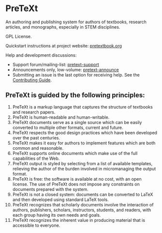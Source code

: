 PreTeXt
=======

An authoring and publishing system for authors of textbooks, research articles, and monographs, especially in STEM disciplines.

GPL License.

Quickstart instructions at project website:  [pretextbook.org](https://pretextbook.org)

Help and development discussions:
* Support forum/mailing-list: [pretext-support](https://groups.google.com/forum/#!forum/pretext-support)
* Announcements only, low-volume: [pretext-announce](https://groups.google.com/forum/#!forum/pretext-announce)
* Submitting an issue is the last option for receiving help. See the [Contributing Guide](CONTRIBUTING.md).

PreTeXt is guided by the following principles:
----------------------------------------------
1. PreTeXt is a markup language that captures the structure of
textbooks and research papers.
2. PreTeXt is human-readable and human-writable.
3. PreTeXt documents serve as a single source which can be
easily converted to multiple other formats, current and future.
4. PreTeXt respects the good design practices which have been
developed over the past centuries.
5. PreTeXt makes it easy for authors to implement features which
are both common and reasonable.
6. PreTeXt supports online documents which make use of the full
capabilities of the Web.
7. PreTeXt output is styled by selecting from a list of available
templates, relieving the author of the burden involved
in micromanaging the output format.
8. PreTeXt is free: the software is available at no cost, with an
open license. The use of PreTeXt does not impose any constraints
on documents prepared with the system.
9. PreTeXt is not a closed system: documents can be converted to
LaTeX and then developed using standard LaTeX tools.
10. PreTeXt recognizes that scholarly documents involve the
interaction of authors, publishers, scholars, instructors,
students, and readers, with each group having its own needs
and goals.
11. PreTeXt recognizes the inherent value in producing material
that is accessible to everyone.
